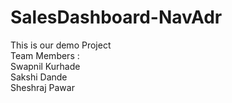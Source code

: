 # SalesDashboard-NavAdr
This is our demo Project
<br>
Team Members :
<br>
Swapnil Kurhade 
<br>
Sakshi Dande
<br>
Sheshraj Pawar
